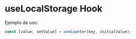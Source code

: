 # useLocalStorage Hook

Ejemplo de uso:

```js
const [value, setValue] = useCounter(key, initialValue);
```
